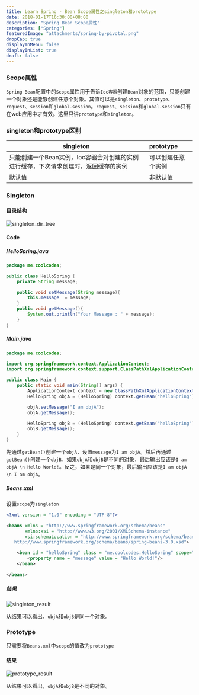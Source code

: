 ```yaml
---
title: Learn Spring - Bean Scope属性之singleton和prototype
date: 2018-01-17T16:30:00+08:00
description: "Spring Bean Scope属性"
categories: ["Spring"]
featuredImage: "attachments/spring-by-pivotal.png"
dropCap: true
displayInMenu: false
displayInList: true
draft: false
---
```


### Scope属性

`Spring Bean`配置中的`Scope`属性用于告诉`Ioc容器`创建`Bean`对象的范围，只能创建一个对象还是能够创建任意个对象。其值可以是`singleton`、`prototype`、`request`、`session`和`global-session`。`request`、`session`和`global-session`只有在web应用中才有效。这里只讲`prototype`和`singleton`。

### singleton和prototype区别

|singleton|prototype|
|-----|:-----|
|只能创建一个Bean实例，Ioc容器会对创建的实例进行缓存，下次请求创建时，返回缓存的实例|可以创建任意个实例|
|默认值|非默认值|

<!--more-->

### Singleton

#### 目录结构

![singleton_dir_tree](/attachments/Spring/singleton_and_prototype/singleton_dir_tree.png)

#### Code

##### HelloSpring.java

```java
package me.coolcodes;

public class HelloSpring {
    private String message;

    public void setMessage(String message){
        this.message  = message;
    }
    public void getMessage(){
        System.out.println("Your Message : " + message);
    }
}
```

##### Main.java

```java
package me.coolcodes;

import org.springframework.context.ApplicationContext;
import org.springframework.context.support.ClassPathXmlApplicationContext;

public class Main {
    public static void main(String[] args) {
        ApplicationContext context = new ClassPathXmlApplicationContext("Beans.xml");
        HelloSpring objA = (HelloSpring) context.getBean("helloSpring");

        objA.setMessage("I am objA");
        objA.getMessage();

        HelloSpring objB = (HelloSpring) context.getBean("helloSpring");
        objB.getMessage();
    }
}
```

先通过`getBean()`创建一个`objA`，设置`message`为`I am objA`。然后再通过`getBean()`创建一个`objB`。如果`objA`和`objB`是不同的对象，最后输出应该是`I am objA \n Hello World!`。反之，如果是同一个对象，最后输出应该是`I am objA \n I am objA`。

##### Beans.xml

设置`scope`为`singleton`

```xml
<?xml version = "1.0" encoding = "UTF-8"?>

<beans xmlns = "http://www.springframework.org/schema/beans"
       xmlns:xsi = "http://www.w3.org/2001/XMLSchema-instance"
       xsi:schemaLocation = "http://www.springframework.org/schema/beans
   http://www.springframework.org/schema/beans/spring-beans-3.0.xsd">

    <bean id = "helloSpring" class = "me.coolcodes.HelloSpring" scope="singleton">
        <property name = "message" value = "Hello World!"/>
    </bean>

</beans>
```

##### 结果

![singleton_result](/attachments/Spring/singleton_and_prototype/singleton_result.png)

从结果可以看出，`objA`和`objB`是同一个对象。

### Prototype

只需要将`Beans.xml`中`scope`的值改为`prototype`

#### 结果

![prototype_result](/attachments/Spring/singleton_and_prototype/prototype_result.png)

从结果可以看出，`objA`和`objB`是不同的对象。
